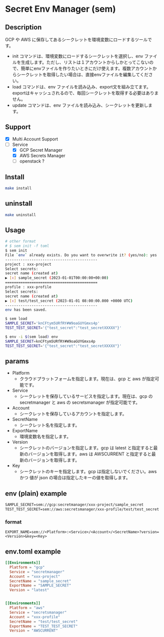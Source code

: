 # Secret Env Manager (sem)

## Description
GCP や AWS に保存してあるシークレットを環境変数にロードするツールです。
- init コマンドは、環境変数にロードするシークレットを選択し、env ファイルを生成します。ただし、リストは１アカウントからしかとってこないので、簡単にenvファイルを作りたいときにだけ使えます。複数アカウントからシークレットを取得したい場合は、直接envファイルを編集してください。
- load コマンドは、env ファイルを読み込み、export文を組み立てます。exportはキャッシュされるので、毎回シークレットを取得する必要はありません。
- update コマンドは、env ファイルを読み込み、シークレットを更新します。


## Support
- [x] Multi Account Support
- [ ] Service
  - [x] GCP Secret Manager
  - [x] AWS Secrets Manager
  - [ ] openstack ?

## Install

```bash
make install
```

## uninstall
    
```bash
make uninstall
```

## Usage

```bash
# other format
# $ sem init -f toml
$ sem init
File `env` already exists. Do you want to overwrite it? (yes/no): yes
------------------------------------------
project : xxx-project
Select secrets:
secret name (created at)
▶ [x] sample_secret (2023-01-01T00:00:00+00:00)
==========================================
profile : xxx-profile
Select secrets:
secret name (created at)
▶ [x] test/test_secret (2023-01-01 08:00:00.000 +0000 UTC)
------------------------------------------
env has been saved.

$ sem load
SAMPLE_SECRET='knCFtym5URfRY#W9oaGUYGmxs4p'
TEST_TEST_SECRET='{"test_secret":"test_secretXXXXX"}'

$ env -i $(sem load) env
SAMPLE_SECRET=knCFtym5URfRY#W9oaGUYGmxs4p
TEST_TEST_SECRET='{"test_secret":"test_secretXXXXX"}'


```
## params

- Platform
  - クラウドプラットフォームを指定します。現在は、gcp と aws が指定可能です。
- Service
  - シークレットを保存しているサービスを指定します。現在は、gcp の secretmanager と aws の secretsmanager が指定可能です。
- Account
  - シークレットを保存しているアカウントを指定します。
- SecretName
  - シークレット名を指定します。
- ExportName
  - 環境変数名を指定します。
- Version
  - シークレットのバージョンを指定します。gcp は latest と指定すると最新のバージョンを取得します。aws は AWSCURRENT と指定すると最新のバージョンを取得します。
- Key
  - シークレットのキーを指定します。gcp は指定しないでください。aws かつ 値が json の場合は指定したキーの値を取得します。


## env (plain) example

```txt
SAMPLE_SECRET=sem://gcp:secretmanager/xxx-project/sample_secret
TEST_TEST_SECRET=sem://aws:secretsmanager/xxx-profile/test/test_secret
```

### format
`EXPORT_NAME=sem://<Platform>:<Service>/<Account>/<SecretName>?version=<Version>&key=<Key>`

## env.toml example

```toml
[[Environments]]
  Platform = "gcp"
  Service = "secretmanager"
  Account = "xxx-project"
  SecretName = "sample_secret"
  ExportName = "SAMPLE_SECRET"
  Version = "latest"


[[Environments]]
  Platform = "aws"
  Service = "secretsmanager"
  Account = "xxx-profile"
  SecretName = "test/test_secret"
  ExportName = "TEST_TEST_SECRET"
  Version = "AWSCURRENT"

```
